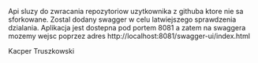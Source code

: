 Api sluzy do zwracania repozytoriow uzytkownika z githuba ktore nie sa sforkowane. Zostal dodany swagger w celu latwiejszego sprawdzenia dzialania.
Aplikacja jest dostepna pod portem 8081 a zatem na swaggera mozemy wejsc poprzez adres http://localhost:8081/swagger-ui/index.html

Kacper Truszkowski